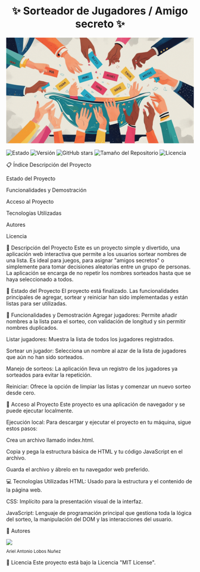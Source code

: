 <h1 align="center"> ✨ Sorteador de Jugadores / Amigo secreto ✨ </h1>
<!-- Si tienes un logo o una imagen de portada, agrégala aquí. -->


<p align="center">
<img src="https://github.com/retutux-arch/challenge-amigo-secreto_esp-main/blob/main/assets/Portada%20Juego%20amigo%20secreto.gif?raw=true)" alt="Una imagen que representa un sorteo o el logo de la aplicación">
</p>


![Estado](https://img.shields.io/badge/Estado-Finalizado-success)
![Versión](https://img.shields.io/badge/Versi%C3%B3n-1.0-blue)
![GitHub stars](https://img.shields.io/github/stars/retutux-arch/challenge-amigo-secreto_esp-main?style=social)
![Tamaño del Repositorio](https://img.shields.io/github/repo-size/retutux-arch/challenge-amigo-secreto_esp-main)
![Licencia](https://img.shields.io/github/license/retutux-arch/challenge-amigo-secreto_esp-main)

📋 Índice
Descripción del Proyecto

Estado del Proyecto

Funcionalidades y Demostración

Acceso al Proyecto

Tecnologías Utilizadas

Autores

Licencia

📝 Descripción del Proyecto
Este es un proyecto simple y divertido, una aplicación web interactiva que permite a los usuarios sortear nombres de una lista. Es ideal para juegos, para asignar "amigos secretos" o simplemente para tomar decisiones aleatorias entre un grupo de personas. La aplicación se encarga de no repetir los nombres sorteados hasta que se haya seleccionado a todos.

🚧 Estado del Proyecto
El proyecto está finalizado. Las funcionalidades principales de agregar, sortear y reiniciar han sido implementadas y están listas para ser utilizadas.

:hammer: Funcionalidades y Demostración
Agregar jugadores: Permite añadir nombres a la lista para el sorteo, con validación de longitud y sin permitir nombres duplicados.

Listar jugadores: Muestra la lista de todos los jugadores registrados.

Sortear un jugador: Selecciona un nombre al azar de la lista de jugadores que aún no han sido sorteados.

Manejo de sorteos: La aplicación lleva un registro de los jugadores ya sorteados para evitar la repetición.

Reiniciar: Ofrece la opción de limpiar las listas y comenzar un nuevo sorteo desde cero.

<!-- Si tienes un GIF o un video de demostración, agrégalo aquí. -->

📁 Acceso al Proyecto
Este proyecto es una aplicación de navegador y se puede ejecutar localmente.

Ejecución local:
Para descargar y ejecutar el proyecto en tu máquina, sigue estos pasos:

Crea un archivo llamado index.html.

Copia y pega la estructura básica de HTML y tu código JavaScript en el archivo.

Guarda el archivo y ábrelo en tu navegador web preferido.

💻 Tecnologías Utilizadas
HTML: Usado para la estructura y el contenido de la página web.

CSS: Implícito para la presentación visual de la interfaz.

JavaScript: Lenguaje de programación principal que gestiona toda la lógica del sorteo, la manipulación del DOM y las interacciones del usuario.

🤝 Autores

<img src="https://avatars.githubusercontent.com/u/225441026?v=4" width=100><br><sub>Ariel Antonio Lobos Nuñez</sub>

📄 Licencia
Este proyecto está bajo la Licencia "MIT License".
